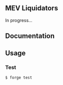 ## MEV Liquidators

In progress...

## Documentation

## Usage

### Test

```shell
$ forge test
```
